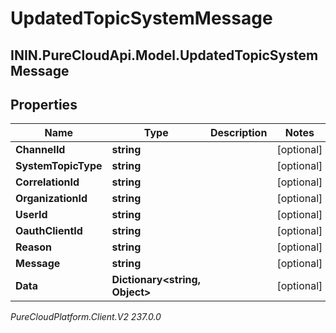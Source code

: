 # UpdatedTopicSystemMessage

## ININ.PureCloudApi.Model.UpdatedTopicSystemMessage

## Properties

|Name | Type | Description | Notes|
|------------ | ------------- | ------------- | -------------|
| **ChannelId** | **string** |  | [optional] |
| **SystemTopicType** | **string** |  | [optional] |
| **CorrelationId** | **string** |  | [optional] |
| **OrganizationId** | **string** |  | [optional] |
| **UserId** | **string** |  | [optional] |
| **OauthClientId** | **string** |  | [optional] |
| **Reason** | **string** |  | [optional] |
| **Message** | **string** |  | [optional] |
| **Data** | **Dictionary&lt;string, Object&gt;** |  | [optional] |



_PureCloudPlatform.Client.V2 237.0.0_
